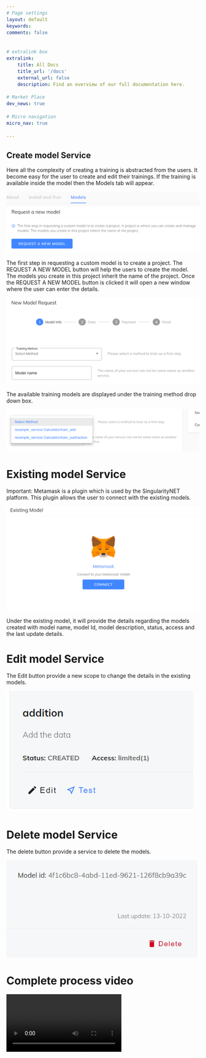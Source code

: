 ```yaml
---
# Page settings
layout: default
keywords:
comments: false


# extralink box
extralink:
    title: All Docs
    title_url: '/docs'
    external_url: false
    description: Find an overview of our full documentation here.

# Market Place
dev_news: true

# Micro navigation
micro_nav: true

---
```


## Create model Service
Here all the complexity of creating a training is abstracted from the users. It become easy for the user to create and edit their trainings. 
If the training is available inside the model then the Models tab will appear.

![marketplace](/assets/img/dapp/marketplace_training_models.png)

The first step in requesting a custom model is to create a project. The REQUEST A NEW MODEL button will help the users to create the model. The models you create in this project inherit the name of the project. Once the REQUEST A NEW MODEL button is clicked it will open a new window where the user can enter the details.

![marketplace](/assets/img/dapp/marketplace_training_newmodelrequest.png)

The available training models are displayed under the training method drop down box.

![marketplace](/assets/img/dapp/marketplace_training_newmodelrequest_trainingmethods.png)

# Existing model Service
Important: Metamask is a plugin which is used by the SingularityNET platform. This plugin allows the user to connect with the existing models. 


![marketplace](/assets/img/dapp/marketplace_training_existingmodel.png)

Under the existing model, it will provide the details regarding the models created with model name, model Id, model description, status, access and the last update details.

# Edit model Service
The Edit button provide a new scope to change the details in the existing models.

![marketplace](/assets/img/dapp/marketplace_training_models_edit.png)

# Delete model Service
The delete button provide a service to delete the models.

![marketplace](/assets/img/dapp/marketplace_training_models_delete.png)

# Complete process video

![marketplace](/assets/img/dapp/marketplace_training_models_samplevideo.mp4)

